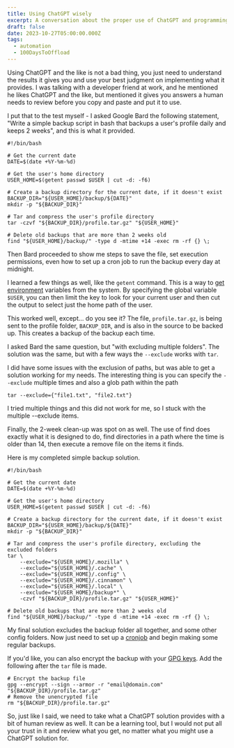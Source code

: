 ```yaml
---
title: Using ChatGPT wisely
excerpt: A conversation about the proper use of ChatGPT and programming
draft: false
date: 2023-10-27T05:00:00.000Z
tags:
  - automation
  - 100DaysToOffload
---
```


Using ChatGPT and the like is not a bad thing, you just need to understand the results it gives you and use your best judgment on implementing what it provides. I was talking with a developer friend at work, and he mentioned he likes ChatGPT and the like, but mentioned it gives you answers a human needs to review before you copy and paste and put it to use.

I put that to the test myself - I asked Google Bard the following statement, "Write a simple backup script in bash that backups a user's profile daily and keeps 2 weeks", and this is what it provided.

```shell
#!/bin/bash

# Get the current date
DATE=$(date +%Y-%m-%d)

# Get the user's home directory
USER_HOME=$(getent passwd $USER | cut -d: -f6)

# Create a backup directory for the current date, if it doesn't exist
BACKUP_DIR="${USER_HOME}/backup/${DATE}"
mkdir -p "${BACKUP_DIR}"

# Tar and compress the user's profile directory
tar -czvf "${BACKUP_DIR}/profile.tar.gz" "${USER_HOME}"

# Delete old backups that are more than 2 weeks old
find "${USER_HOME}/backup/" -type d -mtime +14 -exec rm -rf {} \;
```

Then Bard proceeded to show me steps to save the file, set execution permissions, even how to set up a cron job to run the backup every day at midnight.

I learned a few things as well, like the `getent` command. This is a way to [get environment](https://www.man7.org/linux/man-pages/man1/getent.1.html) variables from the system. By specifying the global variable `$USER`, you can then limit the key to look for your current user and then cut the output to select just the home path of the user.

This worked well, except... do you see it? The file, `profile.tar.gz`, is being sent to the profile folder, `BACKUP_DIR`, and is also in the source to be backed up. This creates a backup of the backup each time.

I asked Bard the same question, but "with excluding multiple folders". The solution was the same, but with a few ways the `--exclude` works with `tar`.

I did have some issues with the exclusion of paths, but was able to get a solution working for my needs. The interesting thing is you can specify the `--exclude` multiple times and also a glob path within the path

```shell
tar --exclude={"file1.txt", "file2.txt"}
```

I tried multiple things and this did not work for me, so I stuck with the multiple --exclude items.

Finally, the 2-week clean-up was spot on as well. The use of find does exactly what it is designed to do, find directories in a path where the time is older than 14, then execute a remove file on the items it finds.

Here is my completed simple backup solution.

```shell
#!/bin/bash

# Get the current date
DATE=$(date +%Y-%m-%d)

# Get the user's home directory
USER_HOME=$(getent passwd $USER | cut -d: -f6)

# Create a backup directory for the current date, if it doesn't exist
BACKUP_DIR="${USER_HOME}/backup/${DATE}"
mkdir -p "${BACKUP_DIR}"

# Tar and compress the user's profile directory, excluding the excluded folders
tar \
    --exclude="${USER_HOME}/.mozilla" \
    --exclude="${USER_HOME}/.cache" \
    --exclude="${USER_HOME}/.config" \
    --exclude="${USER_HOME}/.cinnamon" \
    --exclude="${USER_HOME}/.local" \
    --exclude="${USER_HOME}/backup*" \
    -czvf "${BACKUP_DIR}/profile.tar.gz" "${USER_HOME}" 

# Delete old backups that are more than 2 weeks old
find "${USER_HOME}/backup/" -type d -mtime +14 -exec rm -rf {} \;
```

My final solution excludes the backup folder all together, and some other config folders. Now just need to set up a [cronjob](/blog/getting-into-cron-jobs/) and begin making some regular backups.

If you'd like, you can also encrypt the backup with your [GPG keys](/blog/file-encryption-with-gpg/). Add the following after the `tar` file is made.

```shell
# Encrypt the backup file
gpg --encrypt --sign --armor -r "email@domain.com" "${BACKUP_DIR}/profile.tar.gz"
# Remove the unencrypted file
rm "${BACKUP_DIR}/profile.tar.gz"
```

So, just like I said, we need to take what a ChatGPT solution provides with a bit of human review as well. It can be a learning tool, but I would not put all your trust in it and review what you get, no matter what you might use a ChatGPT solution for.
